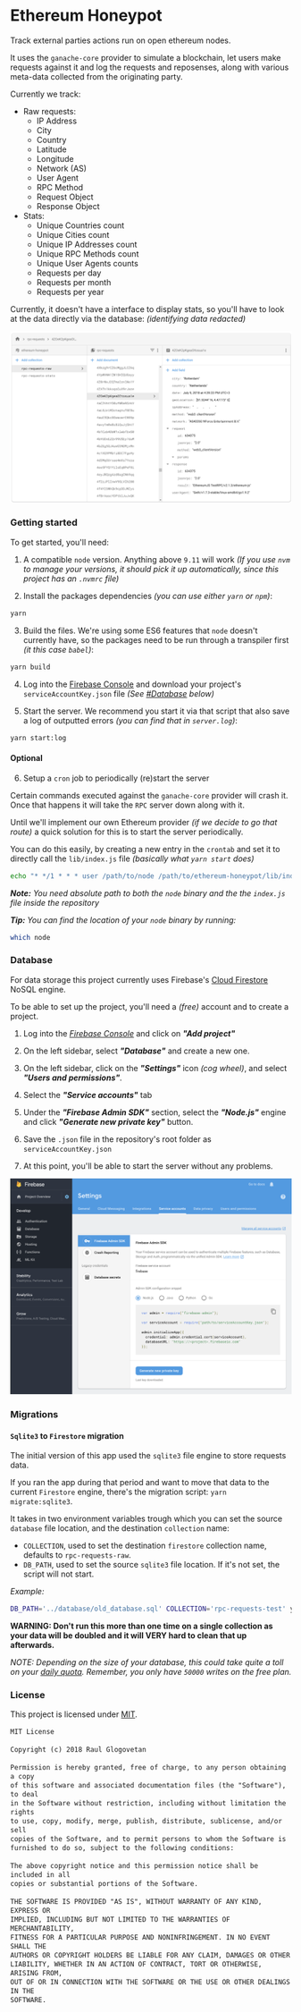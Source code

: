 # Ethereum Honeypot

Track external parties actions run on open ethereum nodes.

It uses the `ganache-core` provider to simulate a blockchain, let users make requests against it and log the requests and reposenses, along with various meta-data collected from the originating party.

Currently we track:

- Raw requests:
  - IP Address
  - City
  - Country
  - Latitude
  - Longitude
  - Network (AS)
  - User Agent
  - RPC Method
  - Request Object
  - Response Object
- Stats:
  - Unique Countries count
  - Unique Cities count
  - Unique IP Addresses count
  - Unique RPC Methods count
  - Unique User Agents counts
  - Requests per day
  - Requests per month
  - Requests per year

Currently, it doesn't have a interface to display stats, so you'll have to look at the data directly via the database: _(identifying data redacted)_

![Firebase Firestore Capture](assets/firestore_capture_stats_redacted.png)

### Getting started

To get started, you'll need:

1. A compatible `node` version. Anything above `9.11` will work _(If you use `nvm` to manage your versions, it should pick it up automatically, since this project has an `.nvmrc` file)_

2. Install the packages dependencies _(you can use either `yarn` or `npm`)_:
```bash
yarn
```

3. Build the files. We're using some ES6 features that `node` doesn't currently have, so the packages need to be run through a transpiler first _(it this case `babel`)_:
```bash
yarn build
```

4. Log into the [Firebase Console](https://console.firebase.google.com) and download your project's `serviceAccountKey.json` file _(See [#Database](#database) below)_

5. Start the server. We recommend you start it via that script that also save a log of outputted errors _(you can find that in `server.log`)_:
```bash
yarn start:log
```

#### Optional

6. Setup a `cron` job to periodically (re)start the server

  Certain commands executed against the `ganache-core` provider will crash it. Once that happens it will take the `RPC` server down along with it.

  Until we'll implement our own Ethereum provider _(if we decide to go that route)_ a quick solution for this is to start the server periodically.

  You can do this easily, by creating a new entry in the `crontab` and set it to directly call the `lib/index.js` file _(basically what `yarn start` does)_

  ```bash
  echo "* */1 * * * user /path/to/node /path/to/ethereum-honeypot/lib/index.js 2>&1" >> /etc/cron.d/ethereum-honeypot
  ```
  _**Note:** You need absolute path to both the `node` binary and the the `index.js` file inside the repository_

  _**Tip:** You can find the location of your `node` binary by running:_
  ```bash
  which node
  ```

### Database

For data storage this project currently uses Firebase's [Cloud Firestore](https://firebase.google.com/docs/firestore/) NoSQL engine.

To be able to set up the project, you'll need a _(free)_ account and to create a project.

1. Log into the _[Firebase Console](https://console.firebase.google.com)_ and click on _**"Add project"**_

2. On the left sidebar, select _**"Database"**_ and create a new one.

3. On the left sidebar, click on the _**"Settings"**_ icon _(cog wheel)_, and select _**"Users and permissions"**_.

4. Select the _**"Service accounts"**_ tab

5. Under the _**"Firebase Admin SDK"**_ section, select the _**"Node.js"**_ engine and click _**"Generate new private key"**_ button.

6. Save the `.json` file in the repository's root folder as `serviceAccountKey.json`

7. At this point, you'll be able to start the server without any problems.

![Firebase Service Accounts](assets/firebase_service_accounts.png)

### Migrations

#### `Sqlite3` to `Firestore` migration

The initial version of this app used the `sqlite3` file engine to store requests data.

If you ran the app during that period and want to move that data to the current `Firestore` engine, there's the migration script: `yarn migrate:sqlite3`.

It takes in two environment variables trough which you can set the source `database` file location, and the destination `collection` name:
- `COLLECTION`, used to set the destination `firestore` collection name, defaults to `rpc-requests-raw`.
- `DB_PATH`, used to set the source `sqlite3` file location. If it's not set, the script will not start.

_Example:_
```bash
DB_PATH='../database/old_database.sql' COLLECTION='rpc-requests-test' yarn migrate:sqlite3
```

**WARNING: Don't run this more than one time on a single collection as your data will be doubled and it will VERY hard to clean that up afterwards.**

_NOTE: Depending on the size of your database, this could take quite a toll on your [daily quota](https://firebase.google.com/docs/firestore/pricing?authuser=0). Remember, you only have `50000` writes on the free plan._

### License

This project is licensed under [MIT](./LICENSE).

```
MIT License

Copyright (c) 2018 Raul Glogovetan

Permission is hereby granted, free of charge, to any person obtaining a copy
of this software and associated documentation files (the "Software"), to deal
in the Software without restriction, including without limitation the rights
to use, copy, modify, merge, publish, distribute, sublicense, and/or sell
copies of the Software, and to permit persons to whom the Software is
furnished to do so, subject to the following conditions:

The above copyright notice and this permission notice shall be included in all
copies or substantial portions of the Software.

THE SOFTWARE IS PROVIDED "AS IS", WITHOUT WARRANTY OF ANY KIND, EXPRESS OR
IMPLIED, INCLUDING BUT NOT LIMITED TO THE WARRANTIES OF MERCHANTABILITY,
FITNESS FOR A PARTICULAR PURPOSE AND NONINFRINGEMENT. IN NO EVENT SHALL THE
AUTHORS OR COPYRIGHT HOLDERS BE LIABLE FOR ANY CLAIM, DAMAGES OR OTHER
LIABILITY, WHETHER IN AN ACTION OF CONTRACT, TORT OR OTHERWISE, ARISING FROM,
OUT OF OR IN CONNECTION WITH THE SOFTWARE OR THE USE OR OTHER DEALINGS IN THE
SOFTWARE.
```
